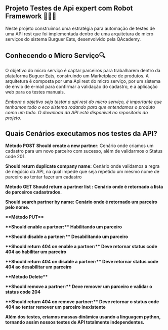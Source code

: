 

## Projeto Testes de Api expert com Robot Framework 👨🏻‍💻


Neste projeto construímos uma estratégia para automação de testes de uma API rest
que foi implementada dentro de uma arquitetura de micro serviços do sistema Burguer Eats, 
desenvolvido pela QAcademy.


## **Conhecendo o Micro Serviço**🔍

O objetivo do micro serviço é captar parceiros para trabalharem dentro da plataforma
Buguer Eats, construindo um Marketplace de produtos. A arquitetura é composta por uma
Api rest do micro serviço, por um sistema de envio de e-mail para confirmar a validação do cadastro,
e a aplicação web para os testes manuais. 

*Embora o objetivo seja testar a api rest do micro serviço, é importante que tenhamos todo
o eco sistema rodando para que entendamos o produto como um todo. O download da API está disponivel no repositório do projeto.*

## Quais Cenários executamos nos testes da API?
 
 **Método POST**
**Should create a new partner**: Cenário onde criamos um cadastro para um novo parceiro com sucesso, além de validarmos o Status code 201.<p>
**Should return duplicate company name:** Cenário onde validamos a regra de negócio da API, na qual impede que seja repetido um mesmo nome de parceiro ao tentar fazer um cadastro<b>
 <p>

**Método GET**<b>
**Should return a partner list :** Cenário onde é retornado a lista de parceiros cadastrados. <p>
**Should search partner by name:** Cenário onde é retornado um parceiro pelo nome.<b>
<p>
 <p>
**Método PUT**<p>
**Should enable a partner:** Habilitando um parceiro<p>
**Should disable a partner:** Desabilitando um parceiro<p>
**Should return 404 on enable a partner:** Deve retornar status code 404 ao habilitar um parceiro<p>
**Should return 404 on disable a partner:** Deve retornar status code 404 ao desabilitar um parceiro<p>
<p>
<p>
**Método Delete**<p>
**Should remove a partner:** Deve remover um parceiro e validar o status code 204<p>
**Should return 404 on remove partner:** Deve retornar o status code 404 ao tentar remover um parceiro inexistente<p>
 <p>
 <p>

 Além dos testes, criamos massas dinâmica usando a linguagem python, tornando assim nossos testes de API totalmente independentes.




